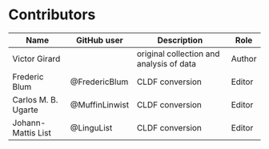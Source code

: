 # Contributors

Name | GitHub user | Description | Role   |
--- | --- | --- |--------|
Victor Girard | | original collection and analysis of data | Author |
Frederic Blum | @FredericBlum | CLDF conversion | Editor |
Carlos M. B. Ugarte | @MuffinLinwist | CLDF conversion | Editor |
Johann-Mattis List | @LinguList| CLDF conversion | Editor |
